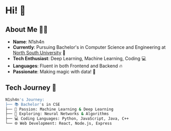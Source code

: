 # Hi! 👋

## About Me 🧙‍♂️
- **Name**: N1sh4n
- **Currently**: Pursuing Bachelor's in Computer Science and Engineering at [North South University](https://www.northsouth.edu/) 🏫
- **Tech Enthusiast**: Deep Learning, Machine Learning, Coding 💻
- **Languages**: Fluent in both Frontend and Backend 🔥
- **Passionate**: Making magic with data! 🔮

## Tech Journey 📜
```bash
N1sh4n's Journey:
├── 📚 Bachelor's in CSE
├── 🤖 Passion: Machine Learning & Deep Learning
├── 🧠 Exploring: Neural Networks & Algorithms
├── 💻 Coding Languages: Python, JavaScript, Java, C++
└── 🌐 Web Development: React, Node.js, Express
